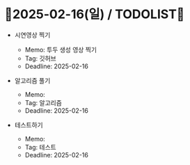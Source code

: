 # 📝2025-02-16(일) / TODOLIST📝
- 시연영상 찍기
  - Memo: 투두 생성 영상 찍기
  - Tag: 깃허브
  - Deadline: 2025-02-16

- 알고리즘 풀기
  - Memo: 
  - Tag: 알고리즘
  - Deadline: 2025-02-16

- 테스트하기
  - Memo: 
  - Tag: 테스트
  - Deadline: 2025-02-16
